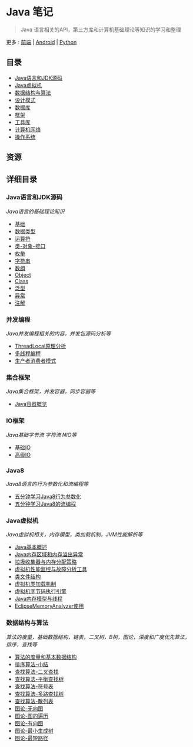 # Java 笔记

> Java 语言相关的API，第三方库和计算机基础理论等知识的学习和整理

更多 : [前端](https://github.com/Shouheng88/Front-end-notes)  |  [Android](https://github.com/Shouheng88/Android-notes)  |  [Python](https://github.com/Shouheng88/Python-notes)

## 目录

- [Java语言和JDK源码](#java)
- [Java虚拟机](#jvm)
- [数据结构与算法](#data-structure)
- [设计模式](#design-pattern)
- [数据库](#database)
- [框架](#framework)
- [工具库](#library)
- [计算机网络](#network)
- [操作系统](#operating_system)

## 资源

## 详细目录

<h3 id="java">Java语言和JDK源码</h3>

*Java语言的基础理论知识*

* [基础](Java语言和JDK源码/基础.md)
* [数据类型](Java语言和JDK源码/数据类型.md)
* [运算符](Java语言和JDK源码/运算符.md)
* [类-对象-接口](Java语言和JDK源码/类-对象-接口.md)
* [枚举](Java语言和JDK源码/枚举.md)
* [字符串](Java语言和JDK源码/字符串.md)
* [数组](Java语言和JDK源码/数组.md)
* [Object](Java语言和JDK源码/Object.md)
* [Class](Java语言和JDK源码/Class.md)
* [泛型](Java语言和JDK源码/泛型.md)
* [异常](Java语言和JDK源码/异常.md)
* [注解](Java语言和JDK源码/注解.md)

<h3 id="concurrent">并发编程</h3>

*Java并发编程相关的内容，并发包源码分析等*

* [ThreadLocal原理分析](Java语言和JDK源码/并发编程/ThreadLocal原理分析.md)
* [多线程编程](Java语言和JDK源码/并发编程/多线程编程.md)
* [生产者消费者模式](Java语言和JDK源码/并发编程/生产者消费者模式.md)

<h3 id="collection">集合框架</h3>

*Java集合框架，并发容器，同步容器等*

* [Java容器概览](Java语言和JDK源码/集合框架/Java容器概览.md)

<h3 id="java-io">IO框架</h3>

*Java基础字节流 字符流 NIO等*

* [基础IO](Java语言和JDK源码/IO编程/基础IO.md)
* [高级IO](Java语言和JDK源码/IO编程/高级IO.md)

<h3 id="java-8">Java8</h3>

*Java8语言的行为参数化和流编程等*

* [五分钟学习Java8行为参数化](Java语言和JDK源码/Java8/五分钟学习Java8行为参数化.md)
* [五分钟学习Java8的流编程](Java语言和JDK源码/Java8/五分钟学习Java8的流编程.md)

<h3 id="jvm">Java虚拟机</h3>

*Java虚拟机相关，内存模型，类加载机制，JVM性能解析等*

* [Java基本概述](JVM/1.Java基本概述.md)
* [Java内存区域和内存溢出异常](JVM/2.Java内存区域和内存溢出异常.md)
* [垃圾收集器与内存分配策略](JVM/3.垃圾收集器与内存分配策略.md)
* [虚拟机性能监控与故障分析工具](JVM/4.虚拟机性能监控与故障分析工具.md)
* [类文件结构](JVM/5.类文件结构.md)
* [虚拟机类加载机制](JVM/6.虚拟机类加载机制.md)
* [虚拟机字节码执行引擎](JVM/7.虚拟机字节码执行引擎.md)
* [Java内存模型与线程](JVM/8.Java内存模型与线程.md)
* [EclipseMemoryAnalyzer使用](JVM/EclipseMemoryAnalyzer使用.md)

<h3 id="data-structure">数据结构与算法</h3>

*算法的度量，基础数据结构，链表，二叉树，B树，图论，深度和广度优先算法，排序，查找等*

* [算法的度量和基本数据结构](数据结构/1.算法的度量和基本数据结构.md)
* [排序算法-小结](数据结构/2.排序算法小结.md)
* [查找算法-二叉查找](数据结构/3.查找算法-二叉查找.md)
* [查找算法-平衡查找树](数据结构/4.查找算法-平衡查找树.md)
* [查找算法-符号表](数据结构/5.查找算法-符号表.md)
* [查找算法-多路查找树](数据结构/6.查找算法-多路查找树.md)
* [查找算法-散列表](数据结构/7.查找算法-散列表.md)
* [图论-无向图](数据结构/8.图论-无向图.md)
* [图论-图的遍历](数据结构/9.图论-图的遍历.md)
* [图论-有向图](数据结构/10.图论-有向图.md)
* [图论-最小生成树](数据结构/11.图论-最小生成树.md)
* [图论-最短路径](数据结构/12.图论-最短路径.md)


